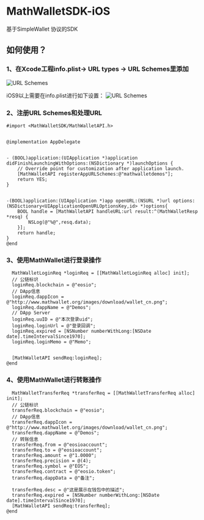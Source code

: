 # MathWalletSDK-iOS
基于SimpleWallet 协议的SDK



## 如何使用？

### 1、在Xcode工程info.plist-> URL types -> URL Schemes里添加
![URL Schemes](https://github.com/MediShares/MathWalletSDK-iOS/blob/master/urlschemes.jpeg "URL Schemes")

iOS9以上需要在info.plist进行如下设置：
![URL Schemes](https://github.com/MediShares/MathWalletSDK-iOS/blob/master/plist.jpeg "URL Schemes")


### 2、注册URL Schemes和处理URL

```Objective C
#import <MathWalletSDK/MathWalletAPI.h>
  
  
@implementation AppDelegate


- (BOOL)application:(UIApplication *)application didFinishLaunchingWithOptions:(NSDictionary *)launchOptions {
    // Override point for customization after application launch.
    [MathWalletAPI registerAppURLSchemes:@"mathwalletdemos"];
    return YES;
}


-(BOOL)application:(UIApplication *)app openURL:(NSURL *)url options:(NSDictionary<UIApplicationOpenURLOptionsKey,id> *)options{
    BOOL handle = [MathWalletAPI handleURL:url result:^(MathWalletResp *resq) {
        NSLog(@"%@",resq.data);
    }];
    return handle;
}
@end
```

### 3、使用MathWallet进行登录操作

```Objective C
  MathWalletLoginReq *loginReq = [[MathWalletLoginReq alloc] init];
  // 公链标识
  loginReq.blockchain = @"eosio";
  // DApp信息
  loginReq.dappIcon = @"http://www.mathwallet.org/images/download/wallet_cn.png";
  loginReq.dappName = @"Demos";
  // DApp Server
  loginReq.uuID = @"本次登录uid";
  loginReq.loginUrl = @"登录回调";
  loginReq.expired = [NSNumber numberWithLong:[NSDate date].timeIntervalSince1970];
  loginReq.loginMemo = @"Memo";


  [MathWalletAPI sendReq:loginReq];
@end
```

### 4、使用MathWallet进行转账操作

```Objective C
  MathWalletTransferReq *transferReq = [[MathWalletTransferReq alloc] init];
  // 公链标识
  transferReq.blockchain = @"eosio";
  // DApp信息
  transferReq.dappIcon = @"http://www.mathwallet.org/images/download/wallet_cn.png";
  transferReq.dappName = @"Demos";
  // 转账信息
  transferReq.from = @"eosioaccount";
  transferReq.to = @"eosioaccount";
  transferReq.amount = @"1.0000";
  transferReq.precision = @(4);
  transferReq.symbol = @"EOS";
  transferReq.contract = @"eosio.token";
  transferReq.dappData = @"备注";

  transferReq.desc = @"这是展示在钱包中的描述";
  transferReq.expired = [NSNumber numberWithLong:[NSDate date].timeIntervalSince1970];
  [MathWalletAPI sendReq:transferReq];
@end
```
 
